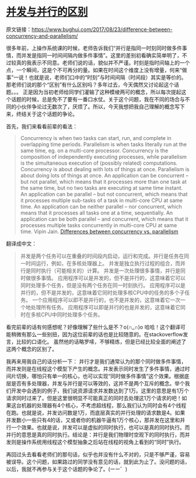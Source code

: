 # [并发与并行的区别](https://www.cnblogs.com/bughui/p/7422214.html)



原文链接：https://www.bughui.com/2017/08/23/difference-between-concurrency-and-parallelism/

很多年前，上操作系统课的时候，老师告诉我们“并行是指同一时刻同时做多件事情，而并发是指同一时间间隔内做多件事情”。这里的差别初看确实简单明了，不过较真的我表示不同意。老师们说的话，貌似并不严谨。时刻是指时间轴上的一个点，一个瞬间，这是个不可再分的量。如果在时间这个维度上没有增量，何来“做事”一说！也就是说，老师们口中的“时刻”与时间间隔（时间段）其实是等价的。那老师们说的那个“区别”有什么区别吗？多年过去，今天偶然又讨论起这个话题。。。
正是因为当初老师给同学们灌输了这种模棱两可的概念，所以每次提起这个话题的时候，总是免不了要有一番口水仗。关于这个问题，我在不同的场合与不同的小伙伴争论过无数次了，厌烦了。所以，今天我想把我自己理解的概念写下来，终结关于这个话题的争论。

首先，我们来看看前辈的看法：

> Concurrency is when two tasks can start, run, and complete in overlapping time periods. Parallelism is when tasks literally run at the same time, eg. on a multi-core processor.
> Concurrency is the composition of independently executing processes, while parallelism is the simultaneous execution of (possibly related) computations.
> Concurrency is about dealing with lots of things at once. Parallelism is about doing lots of things at once.
> An application can be concurrent – but not parallel, which means that it processes more than one task at the same time, but no two tasks are executing at same time instant.
> An application can be parallel – but not concurrent, which means that it processes multiple sub-tasks of a task in multi-core CPU at same time.
> An application can be neither parallel – nor concurrent, which means that it processes all tasks one at a time, sequentially.
> An application can be both parallel – and concurrent, which means that it processes multiple tasks concurrently in multi-core CPU at same time.
> Vipin Jain. [Differences between concurrency vs. parallelism](https://stackoverflow.com/questions/4844637/what-is-the-difference-between-concurrency-parallelism-and-asynchronous-methods)

翻译成中文：

> 并发是两个任务可以在重叠的时间段内启动，运行和完成。并行是任务在同一时间运行，例如，在多核处理器上。
> 并发是独立执行过程的组合，而并行是同时执行（可能相关的）计算。
> 并发是一次处理很多事情，并行是同时做很多事情。
> 应用程序可以是并发的，但不是并行的，这意味着它可以同时处理多个任务，但是没有两个任务在同一时刻执行。
> 应用程序可以是并行的，但不是并发的，这意味着它同时处理多核CPU中的任务的多个子任务。
> 一个应用程序可以即不是并行的，也不是并发的，这意味着它一次一个地处理所有任务。
> 应用程序可以即是并行的也是并发的，这意味着它同时在多核CPU中同时处理多个任务。

看完前辈的话有何感想呢？好像理解了些什么是不？o(∩_∩)o 哈哈！这个翻译可能稍微有那么一些别扭，因为这位前辈的话也是比较随意的。在stackoverflow发言，比较的口语化。
虽然他的话略罗嗦，不够精炼，但是已经比较全面的阐述了这两个概念的区别了。

我再来用我自己的话分析一下：
并行才是我们通常认为的那个同时做多件事情，而并发则是在线程这个模型下产生的概念。并发表示同时发生了多件事情，通过时间片切换，哪怕只有单一的核心，也可以实现“同时做多件事情”这个效果。根据底层是否有多处理器，并发与并行是可以等效的，这并不是两个互斥的概念。举个我们开发中会遇到的例子，我们说资源请求并发数达到了1万。这里的意思是有1万个请求同时过来了。但是这里很明显不可能真正的同时去处理这1万个请求的吧！如果这台机器的处理器有4个核心，不考虑超线程，那么我们认为同时会有4个线程在跑。也就是说，并发访问数是1万，而底层真实的并行处理的请求数是4。如果并发数小一些只有4的话，又或者你的机器牛逼有1万个核心，那并发在这里和并行一个效果。也就是说，并发可以是虚拟的同时执行，也可以是真的同时执行。而并行的意思是真的同时执行。结论是：并行是我们物理时空观下的同时执行，而并发则是操作系统用线程这个模型抽象之后站在线程的视角上看到的“同时”执行。

再回过头去看看老师们的那句话，似乎也并没有什么不对的，只是不够严谨，容易被误导。这个问题，如果路过的同学没有意见的话，就到此为止了。没问题的话，以后，我就不再参与关于这个话题的争论了。(ーー゛)